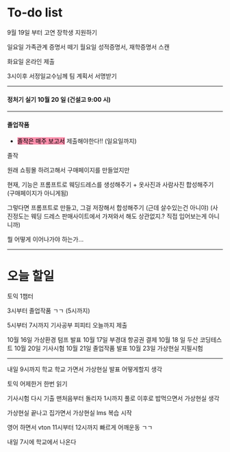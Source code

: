# To-do list

9월 19일 부터
고연 장학생 지원하기

일요일 가족관계 증명서 떼기
월요일 성적증명서, 재학증명서 스캔

화요일 온라인 제출

3시이후 서정일교수님께 팀 계획서 서명받기

----

#### 정처기 실기 10월 20 일 (건설고 9:00 시)

----

#### 졸업작품

- <mark style="background: #FF5582A6;">졸작은 매주 보고서</mark> 제출해야한다!! (일요일까지)

졸작

원래 쇼핑몰 하려고해서 구매페이지를 만들었지만

현재, 기능은 프롬프트로 웨딩드레스를 생성해주기 + 옷사진과 사람사진 합성해주기
(구매페이지가 아니게됨)

그렇다면 프롬프트로 만들고, 그걸 저장해서 합성해주기 (근데 살수있는건 아니야)
(사진정도는 웨딩 드레스 판매사이트에서 가져와서 해도 상관없지.? 직접 입어보는게 아니니까)

뭘 어떻게 이어나가야 하는가...


----
# 오늘 할일


토익 1챕터

3시부터 졸업작품 ㄱㄱ (5시까지)

5시부터 7시까지 기사공부
피피티 오늘까지 제출



10월 16일 가상환경 텀프 발표
10월 17일 부경대 항공권 결제
10월 18 일 두산 코딩테스트
10월 20일 기사시험
10월 21일 졸업작품 발표
10월 23일 가상현실 지필시험


----


내일 9시까지 학교
학교 가면서 가상현실 발표 어떻게할지 생각

토익 어제한거 한번 읽기

기사시험 다시 기출 맨처음부터 돌리자 1시까지 풀로 이후로 밥먹으면서 가상현실 생각

가상현실 끝나고 집가면서 가상현실 lms 복습 시작

영어 하면서 vton 
11시부터 12시까지 빠르게 어깨운동 ㄱㄱ


내일 7시에 학교에서 나온다